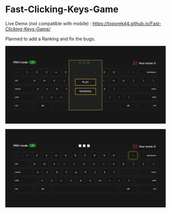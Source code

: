 # Fast-Clicking-Keys-Game

Live Demo (not compatible with mobile) :  https://toporek44.github.io/Fast-Clicking-Keys-Game/

Planned to add a Ranking and fix the bugs.

![menu](/previewImg/menu.png)

![gameplay](/previewImg/gameplay.png)
